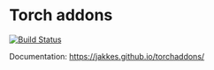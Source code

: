 # Torch addons
[![Build Status](http://drone.jakke.se/api/badges/jakkes/torchaddons/status.svg)](http://drone.jakke.se/jakkes/torchaddons)

Documentation: https://jakkes.github.io/torchaddons/
